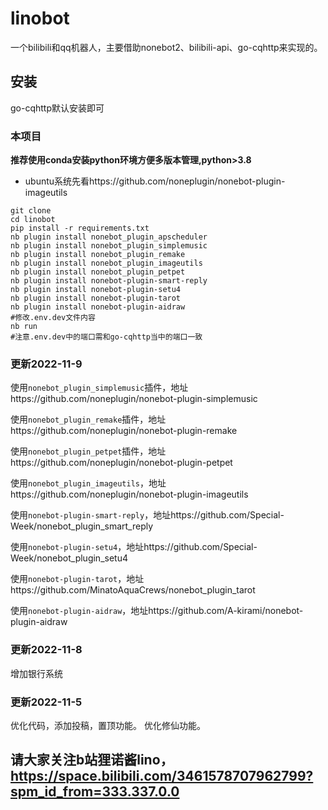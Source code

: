 # linobot
一个bilibili和qq机器人，主要借助nonebot2、bilibili-api、go-cqhttp来实现的。

## 安装
go-cqhttp默认安装即可

### 本项目
**推荐使用conda安装python环境方便多版本管理,python>3.8**

* ubuntu系统先看https://github.com/noneplugin/nonebot-plugin-imageutils

```
git clone
cd linobot
pip install -r requirements.txt
nb plugin install nonebot_plugin_apscheduler
nb plugin install nonebot_plugin_simplemusic
nb plugin install nonebot_plugin_remake
nb plugin install nonebot_plugin_imageutils
nb plugin install nonebot_plugin_petpet
nb plugin install nonebot-plugin-smart-reply
nb plugin install nonebot-plugin-setu4
nb plugin install nonebot-plugin-tarot
nb plugin install nonebot-plugin-aidraw
#修改.env.dev文件内容
nb run
#注意.env.dev中的端口需和go-cqhttp当中的端口一致
```
### 更新2022-11-9
使用`nonebot_plugin_simplemusic`插件，地址https://github.com/noneplugin/nonebot-plugin-simplemusic

使用`nonebot_plugin_remake`插件，地址https://github.com/noneplugin/nonebot-plugin-remake

使用`nonebot_plugin_petpet`插件，地址https://github.com/noneplugin/nonebot-plugin-petpet

使用`nonebot_plugin_imageutils`，地址https://github.com/noneplugin/nonebot-plugin-imageutils

使用`nonebot-plugin-smart-reply`，地址https://github.com/Special-Week/nonebot_plugin_smart_reply

使用`nonebot-plugin-setu4`，地址https://github.com/Special-Week/nonebot_plugin_setu4

使用`nonebot-plugin-tarot`，地址https://github.com/MinatoAquaCrews/nonebot_plugin_tarot

使用`nonebot-plugin-aidraw`，地址https://github.com/A-kirami/nonebot-plugin-aidraw

### 更新2022-11-8
增加银行系统

### 更新2022-11-5
优化代码，添加投稿，置顶功能。
优化修仙功能。

## 请大家关注b站狸诺酱lino，https://space.bilibili.com/3461578707962799?spm_id_from=333.337.0.0

